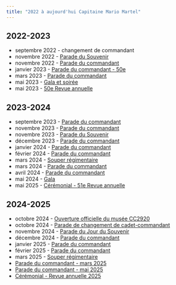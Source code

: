 ```yaml
---
title: "2022 à aujourd'hui Capitaine Mario Martel"
---
```


## 2022-2023

* septembre 2022 - changement de commandant
* novembre 2022 - [Parade du Souvenir](https://photos.app.goo.gl/1MffXfa6gbsucscN9)
* novembre 2022 - [Parade du commandant](https://photos.app.goo.gl/frSb64NAkAQsdMuZA)
* janvier 2023 - [Parade du commandant - 50e](https://photos.app.goo.gl/htQx9BcGTKdMzmxp7)
* mars 2023 - [Parade du commandant](https://photos.app.goo.gl/Md6KhcRNp3gV3L8T9)
* mai 2023 - [Gala et soirée](https://photos.app.goo.gl/7ymPZMjSz1PYLrHq9)
* mai 2023 - [50e Revue annuelle](https://photos.app.goo.gl/QkHNrBXTNJNyW94v8)

## 2023-2024

* septembre 2023 - [Parade du commandant](https://photos.app.goo.gl/iBau7ejWwCGdvKuGA)
* novembre 2023 - [Parade du commandant](https://photos.app.goo.gl/NGBgJUqdrbdvoLab8)
* novembre 2023 - [Parade du Souvenir](https://photos.app.goo.gl/iyeY7XVQ6BJ5TLp59)
* décembre 2023 - [Parade du commandant](https://photos.app.goo.gl/Duu3LivrV69jXgTx5)
* janvier 2024 - [Parade du commandant](https://photos.app.goo.gl/HfkSSrCvM3vexaG1A)
* février 2024 - [Parade du commandant](https://photos.app.goo.gl/djuQACU1C8m5mzt48)
* mars 2024 - [Souper régimentaire](https://photos.app.goo.gl/kQWYY9sedff6wUK4A)
* mars 2024 - [Parade du commandant](https://photos.app.goo.gl/djuQACU1C8m5mzt48) 
* avril 2024 - [Parade du commandant](https://photos.app.goo.gl/D4s1gJm1BmDy1agb6)
* mai 2024 - [Gala](https://photos.app.goo.gl/UEDsEGFEafNoVv246)
* mai 2025 - [Cérémonial - 51e Revue annuelle](https://photos.app.goo.gl/JNdk3sVVracBSvBd9)

## 2024-2025

* octobre 2024 - [Ouverture officielle du musée CC2920](https://photos.app.goo.gl/tbPFGDXRaEzdbocZ6)
* octobre 2024 - [Parade de changement de cadet-commandant](https://photos.app.goo.gl/SbGKhYeT2VyUXGPQ6)
* novembre 2024 - [Parade du Jour du Souvenir](https://photos.app.goo.gl/YudUy5S9i3g9tjQVA)
* décembre 2024 - [Parade du commandant](https://photos.app.goo.gl/5k34vgHamqCryDnm6)
* janvier 2025 - [Parade du commandant](https://photos.app.goo.gl/1uzARADqDo5NNRFH8)
* février 2025 - [Parade du commandant](https://photos.app.goo.gl/MUmDS8znKApTmBvu7)
* mars 2025 - [Souper régimentaire](https://photos.app.goo.gl/1yyxwbjxHSrCSNRx8)
* [Parade du commandant - mars 2025](https://photos.app.goo.gl/ftXydu34uF8xmKiw9)
* [Parade du commandant - mai  2025](https://photos.app.goo.gl/cz598xF5JGwGtehU7)
* [Cérémonial - Revue annuelle 2025](https://photos.app.goo.gl/ZnEa81UaMXByEA1a6)
  
